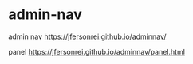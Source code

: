 # admin-nav
admin nav
https://jfersonrei.github.io/adminnav/

panel
https://jfersonrei.github.io/adminnav/panel.html
